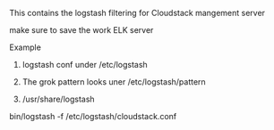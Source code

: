 This contains the logstash filtering for Cloudstack mangement server

make sure to save the work ELK server

Example

1. logstash conf under  /etc/logstash

2. The grok pattern looks uner /etc/logstash/pattern

3. /usr/share/logstash

bin/logstash -f  /etc/logstash/cloudstack.conf
